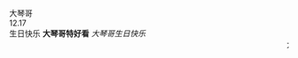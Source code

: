 <html>
     <head>
         <title>
         </title>
     </head>
     <body>
     大琴哥<br>12.17<br>生日快乐
     <b>大琴哥特好看</b>
     <i>大琴哥生日快乐</i>
	 <marquee>大琴哥生日快乐</marquee>
</body>
